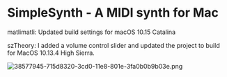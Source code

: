# SimpleSynth - A MIDI synth for Mac

matlimatli: Updated build settings for macOS 10.15 Catalina

szTheory: I added a volume control slider and updated the project to build for MacOS 10.13.4 High Sierra.

![38577945-715d8320-3cd0-11e8-801e-3fa0b0b9b03e.png](https://user-images.githubusercontent.com/28652/38577945-715d8320-3cd0-11e8-801e-3fa0b0b9b03e.png)